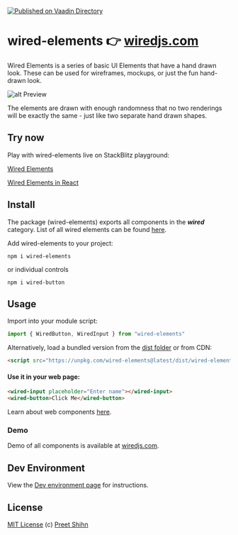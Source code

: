 [![Published on Vaadin  Directory](https://img.shields.io/badge/Vaadin%20Directory-published-00b4f0.svg)](https://vaadin.com/directory/search?keyword=wiredjs)

# wired-elements 👉 [wiredjs.com](https://wiredjs.com)
Wired Elements is a series of basic UI Elements that have a hand drawn look. These can be used for wireframes, mockups, or just the fun hand-drawn look. 

![alt Preview](https://i.imgur.com/qttPllg.png)

The elements are drawn with enough randomness that no two renderings will be exactly the same - just like two separate hand drawn shapes. 

## Try now
Play with wired-elements live on StackBlitz playground:

[Wired Elements](https://stackblitz.com/edit/wired-elements?file=index.html)

[Wired Elements in React](https://stackblitz.com/edit/wired-elements-react?file=index.js)


## Install

The package (wired-elements) exports all components in the **_wired_** category. List of all wired elements can be found [here](https://github.com/wiredjs/wired-elements/tree/master/packages).

Add wired-elements to your project:
```
npm i wired-elements
```
or individual controls
```
npm i wired-button
```

## Usage

Import into your module script:
```javascript
import { WiredButton, WiredInput } from "wired-elements"
```

Alternatively, load a bundled version from the [dist folder](https://github.com/wiredjs/wired-elements/tree/master/packages/all/dist) or from CDN:

```html
<script src="https://unpkg.com/wired-elements@latest/dist/wired-elements.bundled.min.js"></script>
```

#### Use it in your web page:
```html
<wired-input placeholder="Enter name"></wired-input>
<wired-button>Click Me</wired-button>
```

Learn about web components [here](https://www.webcomponents.org/introduction).

### Demo

Demo of all components is available at [wiredjs.com](https://wiredjs.com/showcase.html).

## Dev Environment

View the [Dev environment page](https://github.com/wiredjs/wired-elements/wiki/Dev-Environment) for instructions.

## License
[MIT License](https://github.com/wiredjs/wired-elements/blob/master/LICENSE) (c) [Preet Shihn](https://twitter.com/preetster)
